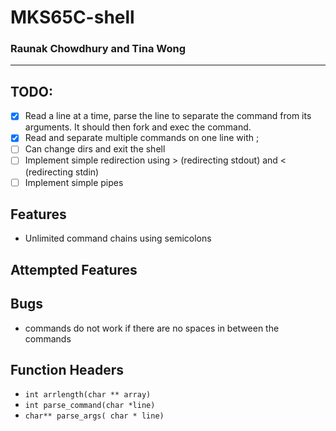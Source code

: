 # MKS65C-shell
### Raunak Chowdhury and Tina Wong
---

## TODO:
- [X] Read a line at a time, parse the line to separate the command from its arguments. It should then fork and exec the command.
- [X] Read and separate multiple commands on one line with ;
- [ ] Can change dirs and exit the shell
- [ ] Implement simple redirection using > (redirecting stdout) and < (redirecting stdin)
- [ ] Implement simple pipes

## Features
- Unlimited command chains using semicolons

## Attempted Features

## Bugs
- commands do not work if there are no spaces in between the commands

## Function Headers
- `int arrlength(char ** array)`
- `int parse_command(char *line)`
- `char** parse_args( char * line)`
